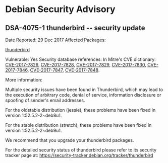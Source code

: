 
Debian Security Advisory
========================


DSA-4075-1 thunderbird -- security update
-----------------------------------------



Date Reported:
29 Dec 2017
Affected Packages:

[thunderbird](https://packages.debian.org/src:thunderbird)

Vulnerable:
Yes
Security database references:
In Mitre's CVE dictionary: [CVE-2017-7826](https://security-tracker.debian.org/tracker/CVE-2017-7826), [CVE-2017-7828](https://security-tracker.debian.org/tracker/CVE-2017-7828), [CVE-2017-7829](https://security-tracker.debian.org/tracker/CVE-2017-7829), [CVE-2017-7830](https://security-tracker.debian.org/tracker/CVE-2017-7830), [CVE-2017-7846](https://security-tracker.debian.org/tracker/CVE-2017-7846), [CVE-2017-7847](https://security-tracker.debian.org/tracker/CVE-2017-7847), [CVE-2017-7848](https://security-tracker.debian.org/tracker/CVE-2017-7848).  

More information:

Multiple security issues have been found in Thunderbird, which may lead
to the execution of arbitrary code, denial of service, information
disclosure or spoofing of sender's email addresses.


For the oldstable distribution (jessie), these problems have been fixed
in version 1:52.5.2-2~deb8u1.


For the stable distribution (stretch), these problems have been fixed in
version 1:52.5.2-2~deb9u1.


We recommend that you upgrade your thunderbird packages.


For the detailed security status of thunderbird please refer to
its security tracker page at:
<https://security-tracker.debian.org/tracker/thunderbird>





